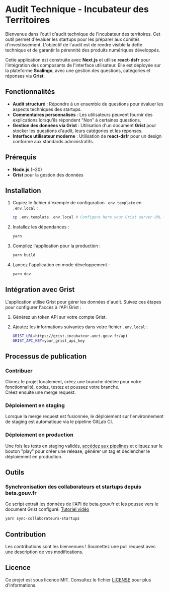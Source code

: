 # Audit Technique - Incubateur des Territoires

Bienvenue dans l'outil d'audit technique de l'incubateur des territoires. Cet outil permet d'évaluer les startups pour les préparer aux comités d'investissement. L'objectif de l'audit est de rendre visible la dette technique et de garantir la pérennité des produits numériques développés.

Cette application est construite avec **Next.js** et utilise **react-dsfr** pour l'intégration des composants de l'interface utilisateur. Elle est déployée sur la plateforme **Scalingo**, avec une gestion des questions, catégories et réponses via **Grist**.

## Fonctionnalités

- **Audit structuré** : Répondre à un ensemble de questions pour évaluer les aspects techniques des startups.
- **Commentaires personnalisés** : Les utilisateurs peuvent fournir des explications lorsqu'ils répondent "Non" à certaines questions.
- **Gestion des données via Grist** : Utilisation d'un document **Grist** pour stocker les questions d'audit, leurs catégories et les réponses.
- **Interface utilisateur moderne** : Utilisation de **react-dsfr** pour un design conforme aux standards administratifs.

## Prérequis

- **Node.js** (~20)
- **Grist** pour la gestion des données

## Installation

1. Copiez le fichier d'exemple de configuration `.env.template` en `.env.local` :
   ```bash
   cp .env.template .env.local # Configure here your Grist server URL & API Key
   ```

2. Installez les dépendances :
   ```bash
   yarn
   ```

3. Compilez l'application pour la production :
   ```bash
   yarn build
   ```

4. Lancez l'application en mode développement :
   ```bash
   yarn dev
   ```

## Intégration avec Grist

L'application utilise Grist pour gérer les données d'audit. Suivez ces étapes pour configurer l'accès à l'API Grist :

1. Générez un token API sur votre compte Grist.
2. Ajoutez les informations suivantes dans votre fichier `.env.local` :

   ```bash
   GRIST_URL=https://grist.incubateur.anct.gouv.fr/api
   GRIST_API_KEY=your_grist_api_key
   ```

## Processus de publication

### Contribuer

Clonez le projet localement, créez une branche dédiée pour votre fonctionnalité, codez, testez et poussez votre branche.  
Créez ensuite une merge request.

### Déploiement en staging

Lorsque la merge request est fusionnée, le déploiement sur l'environnement de staging est automatique via le pipeline GitLab CI.

### Déploiement en production

Une fois les tests en staging validés, [accédez aux pipelines](https://gitlab.com/incubateur-territoires/incubateur/survey-builder/-/pipelines) et cliquez sur le bouton "play" pour créer une release, générer un tag et déclencher le déploiement en production.

## Outils

### Synchronisation des collaborateurs et startups depuis beta.gouv.fr

Ce script extrait les données de l'API de beta.gouv.fr et les pousse vers le document Grist configuré. [Tutoriel vidéo](https://www.loom.com/share/cc349d78023547d1b3ea4173472e0325)

```bash
yarn sync-collaborateurs-startups
```

## Contribution

Les contributions sont les bienvenues ! Soumettez une pull request avec une description de vos modifications.

## Licence

Ce projet est sous licence MIT. Consultez le fichier [LICENSE](./LICENSE) pour plus d'informations.
